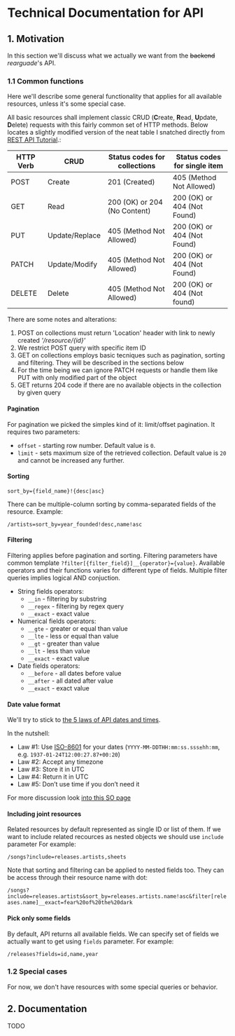 # Technical Documentation for API

## 1. Motivation

In this section we'll discuss what we actually we want from the ~~backend~~ *rearguade*'s API.

### 1.1 Common functions

Here we'll describe some general functionality that applies for all available resources, unless
it's some special case.

All basic resources shall implement classic CRUD (**C**reate, **R**ead, **U**pdate, **D**elete)
requests with this fairly common set of HTTP methods. Below locates a slightly modified version of
the neat table I snatched directly from [REST API Tutorial](restapitutorial.com).:

| HTTP Verb | CRUD           | Status codes for collections | Status codes for single item  |
|-----------|----------------|------------------------------|-------------------------------|
| POST      | Create         | 201 (Created)                | 405 (Method Not Allowed)      |
| GET       | Read           | 200 (OK) or 204 (No Content) | 200 (OK) or 404 (Not Found)   |
| PUT       | Update/Replace | 405 (Method Not Allowed)     | 200 (OK) or 404 (Not Found)   |
| PATCH     | Update/Modify  | 405 (Method Not Allowed)     | 200 (OK) or 404 (Not Found)   |
| DELETE    | Delete         | 405 (Method Not Allowed)     | 200 (OK) or 404 (Not found)   |

There are some notes and alterations:

1. POST on collections must return 'Location' header with link to newly created *'/resource/{id}'*
2. We restrict POST query with specific item ID
3. GET on collections employs basic tecniques such as pagination, sorting and filtering. They will
be described in the sections below
4. For the time being we can ignore PATCH requests or handle them like PUT with only modified part
of the object
5. GET returns 204 code if there are no available objects in the collection by given query

#### Pagination

For pagination we picked the simples kind of it: limit/offset pagination. It requires
two parameters:

- `offset` - starting row number. Default value is `0`.
- `limit` - sets maximum size of the retrieved collection. Default value is `20` and cannot be
increased any further.
  
#### Sorting

`sort_by={field_name}!{desc|asc}`

There can be multiple-column sorting by comma-separated fields of the resource. Example:

`/artists=sort_by=year_founded!desc,name!asc`

#### Filtering

Filtering applies before pagination and sorting. Filtering parameters have common template 
`?filter[{filter_field}]__{operator}={value}`. Available operators and their functions varies for
different type of fields. Multiple filter queries implies logical AND conjuction.

- String fields operators:
  - `__in` - filtering by substring
  - `__regex` - filtering by regex query
  - `__exact` - exact value
- Numerical fields operators:
  - `__gte` - greater or equal than value
  - `__lte` - less or equal than value
  - `__gt` - greater than value
  - `__lt` - less than value
  - `__exact` - exact value
- Date fields operators:
  - `__before` - all dates before value
  - `__after` - all dated after value
  - `__exact` - exact value

#### Date value format

We'll try to stick to
[the 5 laws of API dates and times](http://apiux.com/2013/03/20/5-laws-api-dates-and-times/).

In the nutshell:

- Law #1: Use [ISO-8601](https://www.iso.org/iso-8601-date-and-time-format.html) for your dates
(`YYYY-MM-DDTHH:mm:ss.sss±hh:mm`, e.g. `1937-01-24T12:00:27.87+00:20`)
- Law #2: Accept any timezone
- Law #3: Store it in UTC
- Law #4: Return it in UTC
- Law #5: Don’t use time if you don’t need it

For more discussion look [into this SO page](https://stackoverflow.com/questions/9581692/recommended-date-format-for-rest-get-api)

#### Including joint resources

Related resources by default represented as single ID or list of them. If we want to include related
recources as nested objects we should use `include` parameter For example:

`/songs?include=releases.artists,sheets`

Note that sorting and filtering can be applied to nested fields too. They can be access through
their resource name with dot:

`/songs?include=releases.artists&sort_by=releases.artists.name!asc&filter[releases.name]__exact=fear%20of%20the%20dark`

#### Pick only some fields

By default, API returns all available fields. We can specify set of fields we actually want to get
using `fields` parameter. For example:

`/releases?fields=id,name,year`

### 1.2 Special cases

For now, we don't have resources with some special queries or behavior.

## 2. Documentation

TODO
